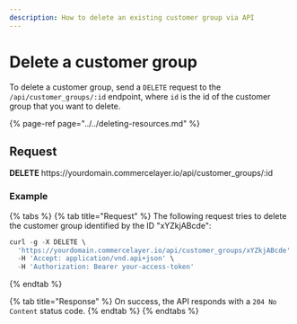 ```yaml
---
description: How to delete an existing customer group via API
---
```


# Delete a customer group

To delete a customer group, send a `DELETE` request to the `/api/customer_groups/:id` endpoint, where `id` is the id of the customer group that you want to delete.

{% page-ref page="../../deleting-resources.md" %}

## Request

**DELETE** https://<i></i>yourdomain.commercelayer.io/api/customer_groups/:id

### Example

{% tabs %}
{% tab title="Request" %}
The following request tries to delete the customer group identified by the ID "xYZkjABcde":

```javascript
curl -g -X DELETE \
  'https://yourdomain.commercelayer.io/api/customer_groups/xYZkjABcde' \
  -H 'Accept: application/vnd.api+json' \
  -H 'Authorization: Bearer your-access-token'
```
{% endtab %}

{% tab title="Response" %}
On success, the API responds with a `204 No Content` status code.
{% endtab %}
{% endtabs %}

